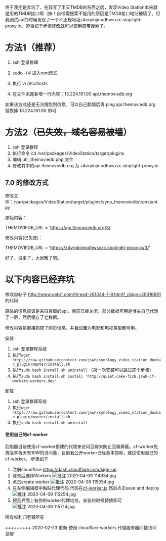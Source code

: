 

终于我还是弃坑了。在我写了半天TMDB的东西之后，发现Video Station本来就是用的TMDB接口啊（摔！自带得搜索不能用的原因是TMDB接口地址被墙了。但我调试api的时候发现了一个不正规地址z4vrpkijmodhwsxzc.stoplight-proxy.io。遵循如下步骤修改就可以使用自带搜索了。

# 方法1（推荐）

1. ssh 登录群辉

2. sudo -i # 进入root模式

3. 执行 vi /etc/hosts

4. 在文件末尾新增一行内容：13.224.161.90 api.themoviedb.org

如果该方式还是无法搜刮到信息，可以自己翻墙后再 ping api.themoviedb.org 替换掉 13.224.161.90 即可



# 方法2（~~已失效，域名容易被墙~~）

1. ssh 登录群晖
2. 执行命令 cd /var/packages/VideoStation/target/plugins
3. 编辑 util_themoviedb.php 文件
4. 修改其中的api.themoviedb.org 为 z4vrpkijmodhwsxzc.stoplight-proxy.io

## 7.0 的修改方式
修改文件：/var/packages/VideoStation/target/plugins/syno_themoviedb/constant.py

原始内容：

THEMOVIEDB_URL = 'https://api.themoviedb.org/3/'

修改内容(已失效)：

THEMOVIEDB_URL = 'https://z4vrpkijmodhwsxzc.stoplight-proxy.io/3/'

好了，没事了，大家散了吧。

# 以下内容已经弃坑


修改自帖子 http://www.gebi1.com/thread-261344-1-9.html?_dsign=39316681 的代码

原贴的信息应该是来自豆瓣的api，目前已经关闭，部分数据可用是博主自己代理了一层，然后缓存了老数据。

修改内容是直接抓取了网页信息。并且设置为电影和电视类型都可用。

安装：
1. ssh 登录群晖系统
2. 执行`wget https://raw.githubusercontent.com/jswh/synology_video_station_douban_plugin/master/install.sh`
3. 执行`sudo bash install.sh uninstall` （第一次安装可以跳过这个步骤）
4. 执行`sudo bash install.sh install 'http://quiet-cake-f23b.jswh-cf-workers.workers.dev'`

卸载
1. ssh 登录群晖系统
2. 执行`wget https://raw.githubusercontent.com/jswh/synology_video_station_douban_plugin/master/install.sh`
3. 执行`sudo bash install.sh uninstall`


#### 使用自己的cf-worker
刮削器目前使用cf-worker搭建的代理来访问豆瓣来防止豆瓣屏蔽。cf-worker免费版本每天有10W的访问量，目前我公开worker已经基本饱和，建议使用自己的cf-worker。
步骤如下
1. 注册cloudflare https://dash.cloudflare.com/sign-up
2. 登录后选择Workers ![批注 2020-04-09 114934.jpg](https://i.loli.net/2020/04/09/w8r62KjcpP4S5Tt.jpg)
3. 点击create worker ![批注 2020-04-09 115054.jpg](https://i.loli.net/2020/04/09/KsI9qxpJhf8BciQ.jpg)
4. 在左侧编辑框中黏贴代理代码.代码在[cf-worker.js](https://github.com/jswh/synology_video_station_douban_plugin/blob/master/cf-worker.js).然后点击save and deploy ![批注 2020-04-09 115254.jpg](https://i.loli.net/2020/04/09/SMl2sQg1wfImHKx.jpg)
5. 预览界面上有你的worker代理地址，安装的时候替换即可 ![批注 2020-04-09 115714.jpg](https://i.loli.net/2020/04/09/evsglLICjf6dXE5.jpg)

所有权利归老哥所有

+++++++++
2020-02-23 更新 使用 cloudflare workers 代理服务器间接访问豆瓣

